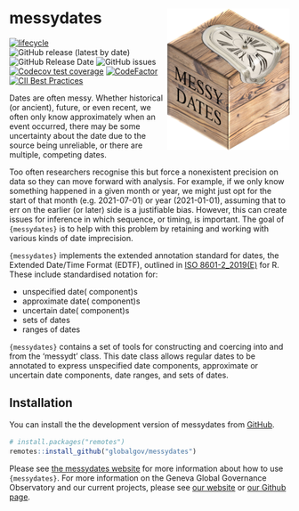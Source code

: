 
# messydates <img src="man/figures/messydates_hexlogo.png" align="right" width="220"/>

<!-- README.md is generated from README.Rmd. Please edit that file -->
<!-- badges: start -->

[![lifecycle](https://img.shields.io/badge/lifecycle-experimental-orange.svg)](https://www.tidyverse.org/lifecycle/#experimental)
![GitHub release (latest by
date)](https://img.shields.io/github/v/release/globalgov/messydates)
![GitHub Release
Date](https://img.shields.io/github/release-date/globalgov/messydates)
![GitHub
issues](https://img.shields.io/github/issues-raw/globalgov/messydates)
[![Codecov test
coverage](https://codecov.io/gh/globalgov/messydates/branch/main/graph/badge.svg)](https://codecov.io/gh/globalgov/qCreate?branch=main)
[![CodeFactor](https://www.codefactor.io/repository/github/globalgov/messydates/badge)](https://www.codefactor.io/repository/github/globalgov/messydates)
[![CII Best
Practices](https://bestpractices.coreinfrastructure.org/projects/5061/badge)](https://bestpractices.coreinfrastructure.org/projects/5061)
<!-- badges: end -->

Dates are often messy. Whether historical (or ancient), future, or even
recent, we often only know approximately when an event occurred, there
may be some uncertainty about the date due to the source being
unreliable, or there are multiple, competing dates.

Too often researchers recognise this but force a nonexistent precision
on data so they can move forward with analysis. For example, if we only
know something happened in a given month or year, we might just opt for
the start of that month (e.g. 2021-07-01) or year (2021-01-01), assuming
that to err on the earlier (or later) side is a justifiable bias.
However, this can create issues for inference in which sequence, or
timing, is important. The goal of `{messydates}` is to help with this
problem by retaining and working with various kinds of date imprecision.

`{messydates}` implements the extended annotation standard for dates,
the Extended Date/Time Format (EDTF), outlined in
[ISO 8601-2\_2019(E)](https://www.iso.org/standard/70908.html) for R.
These include standardised notation for:

  - unspecified date( component)s
  - approximate date( component)s
  - uncertain date( component)s
  - sets of dates
  - ranges of dates

`{messydates}` contains a set of tools for constructing and coercing
into and from the ‘messydt’ class. This date class allows regular dates
to be annotated to express unspecified date components, approximate or
uncertain date components, date ranges, and sets of dates.

## Installation

You can install the the development version of messydates from
[GitHub](https://github.com/).

``` r
# install.packages("remotes")
remotes::install_github("globalgov/messydates")
```

Please see [the messydates
website](https://globalgov.github.io/messydates) for more information
about how to use `{messydates}`. For more information on the Geneva
Global Governance Observatory and our current projects, please see [our
website](https://panarchic.ch) or [our Github
page](https://github.com/globalgov).
